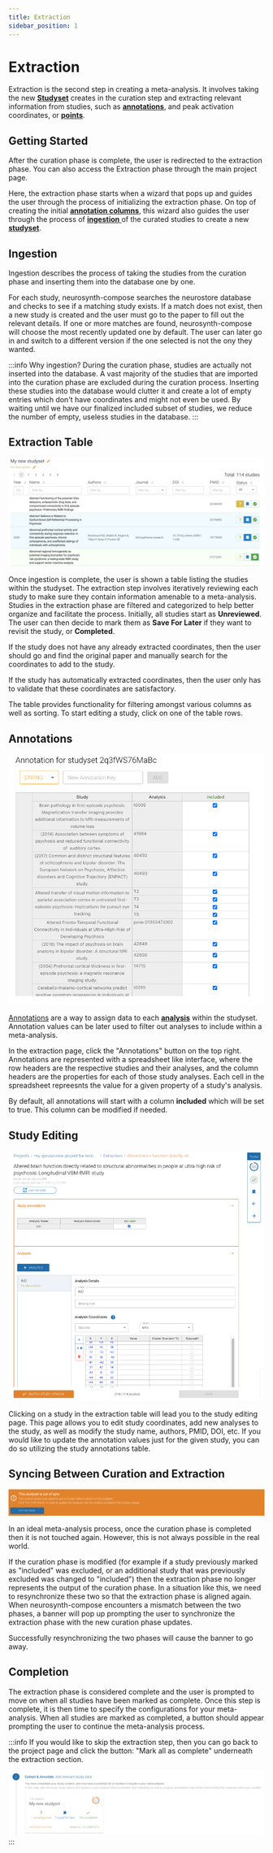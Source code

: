 ```yaml
---
title: Extraction
sidebar_position: 1
---
```


# Extraction

Extraction is the second step in creating a meta-analysis. It involves taking the
new [**Studyset**](/compose-docs/guide/glossary#studyset) creates in the curation step and extracting relevant information from studies, such as [**annotations**](/compose-docs/guide/glossary#annotation),
and peak activation coordinates, or [**points**](/compose-docs/guide/glossary#point).

## Getting Started

After the curation phase is complete, the user is redirected to the extraction phase. You can also access the Extraction phase through the main project page.

Here, the extraction phase starts when
a wizard that pops up and guides the user through the process of initializing the extraction phase. On top of creating the
initial [**annotation columns**](./Extraction#annotations), this wizard also guides the user through the
process of [**ingestion** ](./Extraction#ingestion) of the curated studies to create a new [**studyset**](../glossary#studyset).

## Ingestion

Ingestion describes the process of taking the studies from the curation phase and inserting them into the database one by one.

For each study, neurosynth-compose searches the neurostore database and checks to see if a matching study exists. If a match
does not exist, then a new study is created and the user must go to the paper to fill out the relevant details.
If one or more matches are found, neurosynth-compose will choose the most recently updated one by default. The user can later go in and switch to a different version if the one selected is not the ony they wanted.

:::info Why ingestion?
During the curation phase, studies are actually not inserted into the database. A vast majority of the studies that
are imported into the curation phase are excluded during the curation process. Inserting these studies into the database would clutter
it and create a lot of empty entries which don't have coordinates and might not even be used. By waiting until we have our finalized
included subset of studies, we reduce the number of empty, useless studies in the database.
:::

## Extraction Table

![Extraction Table](/guide/extraction_table.png)

Once ingestion is complete, the user is shown a table listing the studies within the studyset. The extraction step involves iteratively reviewing each study to make sure they contain information amenable to a meta-analysis.
Studies in the extraction phase are filtered and categorized to help better organize and facilitate the process. Initially, all studies
start as **Unreviewed**. The user can then decide to mark them as **Save For Later** if they want to revisit the study, or **Completed**.

If the study does not have any already extracted coordinates, then the user should go and find the original paper and manually search for the coordinates to add to the study.

If the study has automatically extracted coordinates, then the user only has to validate that these coordinates are satisfactory.

The table provides functionality for filtering amongst various columns as well as sorting. To start editing a study, click on one of the table rows.

## Annotations

![Annotations Table](/guide/annotation_spreadsheet.png)

[Annotations](../glossary#annotation) are a way to assign data to each [**analysis**](../glossary#analysis) within the studyset. Annotation values can be later used to filter out analyses to include within a meta-analysis.

In the extraction page, click the "Annotations" button on the top right. Annotations are represented with a spreadsheet like interface, where the row headers are the respective studies and their analyses, and the column headers are the properties for
each of those study analyses. Each cell in the spreadsheet repreesnts the value for a given property of a study's analysis.

By default, all annotations will start with a column **included** which will be set to true. This column can be modified if needed.

## Study Editing

![Study Editing](/guide/study_edit.png)

Clicking on a study in the extraction table will lead you to the study editing page. This page allows you to edit study coordinates, add new analyses to the study, as well as modify the study name, authors, PMID, DOI, etc.
If you would like to update the annotation values just for the given study, you can do so utilizing the study annotations table.

## Syncing Between Curation and Extraction

![Out of Sync](/guide/out_of_sync.png)

In an ideal meta-analysis process, once the curation phase is completed then it is not touched again. However, this is not always possible in the real world.

If the curation phase is modified (for example if a study previously marked as "included" was excluded, or an additional study that was previously excluded was changed to "included") then the extraction phase
no longer represents the output of the curation phase. In a situation like this, we need to resynchronize these two so that the extraction phase is aligned again. When neurosynth-compose encounters a mismatch
between the two phases, a banner will pop up prompting the user to synchronize the extraction phase with the new curation phase updates.

Successfully resynchronizing the two phases will cause the banner to go away.

## Completion

The extraction phase is considered complete and the user is prompted to move on when all studies have been marked as complete. Once this step is complete, it is then time to specify the configurations for your meta-analysis.
When all studies are marked as completed, a button should appear prompting the user to continue the meta-analysis process.

:::info
If you would like to skip the extraction step, then you can go back to the project page and click the button: "Mark all as complete" underneath the extraction section.

![Mark all as complete](/guide/mark_all_as_complete.png)
:::
